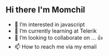 ## Hi there I'm Momchil


- 👀 I’m interested in javascript
- 🌱 I’m currently learning at Telerik
- 💞️ I’m looking to collaborate on ... 👍
- 📫 How to reach me via my email


<!---
M0mchill/M0mchill is a ✨ special ✨ repository because its `README.md` (this file) appears on your GitHub profile.
You can click the Preview link to take a look at your changes.
--->
